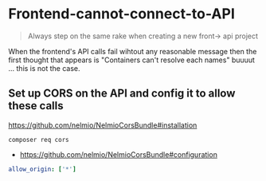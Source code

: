 # Frontend-cannot-connect-to-API

> Always step on the same rake when creating a new front-> api project

When the frontend's API calls fail wihtout any reasonable message then the first thought that appears is "Containers can't resolve each names" buuuut ... 
this is not the case.

## Set up CORS on the API and config it to allow these calls

https://github.com/nelmio/NelmioCorsBundle#installation

```shell
composer req cors
```

* https://github.com/nelmio/NelmioCorsBundle#configuration

```yaml
allow_origin: ['*']
```
